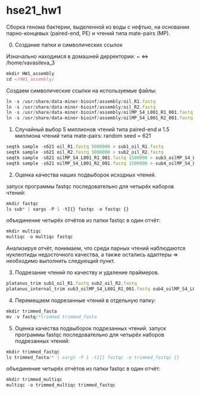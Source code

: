 # hse21_hw1
Сборка генома бактерии, выделенной из воды с нефтью, на основании парно-концевых (paired-end, PE) и чтений типа mate-pairs (MP).

0. Создание папки и символических ссылок

Изначально находимся в домашней дирректории: ~ <=> /home/vavasileva_3
```javascript
mkdir HW1_assembly
cd ~/HW1_assembly/
```
Создаем символические ссылки на используемые файлы:
```javascript
ln -s /usr/share/data-minor-bioinf/assembly/oil_R1.fastq
ln -s /usr/share/data-minor-bioinf/assembly/oil_R2.fastq
ln -s /usr/share/data-minor-bioinf/assembly/oilMP_S4_L001_R1_001.fastq
ln -s /usr/share/data-minor-bioinf/assembly/oilMP_S4_L001_R2_001.fastq
```
1. Случайный выбор 5 миллионов чтений типа paired-end и 1.5 миллиона чтений типа mate-pairs:
random seed = 621
```javascript
seqtk sample -s621 oil_R1.fastq 5000000 > sub1_oil_R1.fastq
seqtk sample -s621 oil_R2.fastq 5000000 > sub2_oil_R2.fastq  
seqtk sample -s621 oilMP_S4_L001_R1_001.fastq 1500000 > sub3_oilMP_S4_L001_R1_001.fastq
seqtk sample -s621 oilMP_S4_L001_R2_001.fastq 1500000 > sub4_oilMP_S4_L001_R2_001.fastq
```
2. Оценка качества наших подвыборок исходных чтений.

запуск программы fastqc последовательно для четырёх наборов чтений:
```javascript
mkdir fastqc
ls sub* | xargs -P 1 -tI{} fastqc -o fastqc {}
```
объединение четырёх отчётов из папки fastqc в один отчёт:
```javascript
mkdir multiqc
multiqc -o multiqc fastqc
```
Анализируя отчёт, понимаем, что среди парных чтений наблюдаются нуклеотиды недосточного качества, а также остались адаптеры => необходимо выполнить следующий пункт.

3. Подрезание чтений по качеству и удаление праймеров.
```javascript
platanus_trim sub1_oil_R1.fastq sub2_oil_R2.fastq
platanus_internal_trim sub3_oilMP_S4_L001_R1_001.fastq sub4_oilMP_S4_L001_R2_001.fastq
```
4. Перемещаем подрезанные чтений в отдельную папку:
```javascript
mkdir trimmed_fasta
mv -v fastq/*trimmed trimmed_fasta
```
5. Оценка качества подвыборок подрезанных чтений.
запуск программы fastqc последовательно для четырёх наборов подрезанных чтений:
```javascript
mkdir trimmed_fastqc 
ls trimmed_fasta/* | xargs -P 1 -tI{} fastqc -o trimmed_fastqc {}
```
объединение четырёх отчётов из папки fastqc в один отчёт:
```javascript
mkdir trimmed_multiqc
multiqc -o trimmed_multiqc trimmed_fastqc
```
